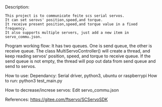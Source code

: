 Description: 

    This project is to communicate feite scs serial servos. 
    It can set serovs' position,speed,and torque.  
    It receive present position,speed,and torque value in a fixed frequency.
    It also supports multiple servers, just add a new item in servo_commu.json.    


Program working flow: 
    It has two queues. One is send queue, the other is receive queue.
    The class MultiServoController() will create a thread, and keep reading 
    servos' position, speed, and torque to receive queue. If the send queue 
    is not empty, the thread will pop out data from send queue and send to servos. 

How to use: 
    Dependancy: 
        Serial driver, python3, ubuntu or raspberrypi 
    How to run:
        python3 test_main.py

How to decrease/increse servos: 
    Edit servo_commu.json 

References: 
    https://gitee.com/ftservo/SCServoSDK            

 
 
 
 
 
 
 
